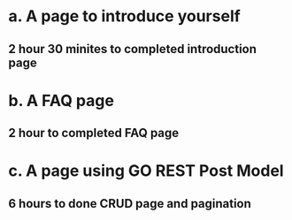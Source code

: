 # a. A page to introduce yourself
## 2 hour 30 minites to completed introduction page

# b. A FAQ page
## 2 hour to completed FAQ page

# c. A page using GO REST Post Model
## 6 hours to done CRUD page and pagination
